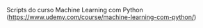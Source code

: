 Scripts do curso Machine Learning com Python (https://www.udemy.com/course/machine-learning-com-python/)
